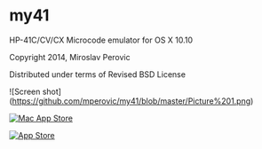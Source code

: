my41
====

HP-41C/CV/CX Microcode emulator for OS X 10.10

Copyright 2014, Miroslav Perovic

Distributed under terms of Revised BSD License


![Screen shot]
(https://github.com/mperovic/my41/blob/master/Picture%201.png)

[![Mac App Store](https://github.com/mperovic/my41/blob/master/images/MacAppStore.png)](https://itunes.apple.com/us/app/my41cx/id949272407)

[![App Store](https://github.com/mperovic/my41/blob/master/images/Apple-App-Store.png)](https://itunes.apple.com/us/app/my41cx/id979041950)
